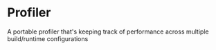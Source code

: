# Profiler
A portable profiler that's keeping track of performance across multiple build/runtime configurations